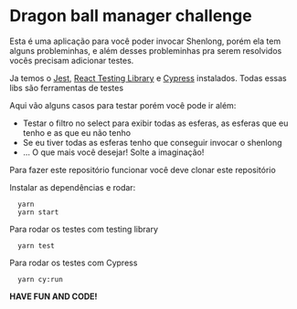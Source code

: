 # Dragon ball manager challenge

Esta é uma aplicação para você poder invocar Shenlong, porém ela tem alguns probleminhas, e além desses probleminhas pra serem resolvidos vocês precisam adicionar testes.

Ja temos o [Jest](https://jestjs.io/), [React Testing Library](https://testing-library.com/docs/react-testing-library/intro) e [Cypress](https://www.cypress.io/) instalados. Todas essas libs são ferramentas de testes

Aqui vão alguns casos para testar porém você pode ir além:

- Testar o filtro no select para exibir todas as esferas, as esferas que eu tenho e as que eu não tenho
- Se eu tiver todas as esferas tenho que conseguir invocar o shenlong
- ... O que mais você desejar! Solte a imaginação!

Para fazer este repositório funcionar você deve clonar este repositório

Instalar as dependências e rodar:

```
  yarn
  yarn start
```

Para rodar os testes com testing library

```
  yarn test
```

Para rodar os testes com Cypress

```
  yarn cy:run
```

**HAVE FUN AND CODE!**

